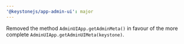 ```yaml
---
'@keystonejs/app-admin-ui': major
---
```


Removed the method `AdminUIApp.getAdminMeta()` in favour of the more complete `AdminUIApp.getAdminUIMeta(keystone)`.
